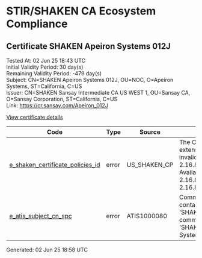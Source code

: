 # STIR/SHAKEN CA Ecosystem Compliance

## Certificate SHAKEN Apeiron Systems 012J

Tested At: 02 Jun 25 18:43 UTC\
Initial Validity Period: 30 day(s)\
Remaining Validity Period: -479 day(s)\
Subject: CN=SHAKEN Apeiron Systems 012J, OU=NOC, O=Apeiron Systems, ST=California, C=US\
Issuer: CN=SHAKEN Sansay Intermediate CA US WEST 1, OU=Sansay CA, O=Sansay Corporation, ST=California, C=US\
Link: https://cr.sansay.com/Apeiron_012J

[View certificate details](https://x509.io/?cert=MIIC1DCCAnqgAwIBAgIUQpx8cHEeOCDwuOHerm%2FzJiJkjUUwCgYIKoZIzj0EAwIwgYUxCzAJBgNVBAYTAlVTMRMwEQYDVQQIDApDYWxpZm9ybmlhMRswGQYDVQQKDBJTYW5zYXkgQ29ycG9yYXRpb24xEjAQBgNVBAsMCVNhbnNheSBDQTEwMC4GA1UEAwwnU0hBS0VOIFNhbnNheSBJbnRlcm1lZGlhdGUgQ0EgVVMgV0VTVCAxMB4XDTI0MDEwOTIwMzc1NVoXDTI0MDIwODIwMzc1NVowcDELMAkGA1UEBhMCVVMxEzARBgNVBAgMCkNhbGlmb3JuaWExGDAWBgNVBAoMD0FwZWlyb24gU3lzdGVtczEMMAoGA1UECwwDTk9DMSQwIgYDVQQDDBtTSEFLRU4gQXBlaXJvbiBTeXN0ZW1zIDAxMkowWTATBgcqhkjOPQIBBggqhkjOPQMBBwNCAATvM7voHFBJOHVADYo1gKHK2wU0lgJXrz%2FJPCTX0AKFzXtzFfZF0xEGkCL70IlycCO4vTtcloIGOIJTSN8ZSPxko4HbMIHYMBYGCCsGAQUFBwEaBAowCKAGFgQwMTJKMBcGA1UdIAQQMA4wDAYKYIZIAYb%2FCQEBATAdBgNVHQ4EFgQUfHBaMnt53HaA60SExkm4zJE0Wl4wHwYDVR0jBBgwFoAUrNOT9UNDzAq%2BRVgXE32SfNzDAUYwRwYDVR0fBEAwPjA8oDqgOIY2aHR0cHM6Ly9hdXRoZW50aWNhdGUtYXBpLmljb25lY3Rpdi5jb20vZG93bmxvYWQvdjEvY3JsMAwGA1UdEwEB%2FwQCMAAwDgYDVR0PAQH%2FBAQDAgeAMAoGCCqGSM49BAMCA0gAMEUCIHnQllhLd1oQQKBLJi3LatHlEZYhk8g2bYc%2FycpTZkI2AiEAurXGlIYUN66Z%2Bu5nQmW4%2FBRxl7nGweVqHHFIQ9qIh9o%3D)

| Code | Type | Source | Details |
|------|------|--------|---------|
| [e_shaken_certificate_policies_id](../../ISSUES/e_shaken_certificate_policies_id/README.md) | error | US_SHAKEN_CP | The Certificate Policies extension contains an invalid OID value: 2.16.840.1.114569.1.1.1. Available OIDs: 2.16.840.1.114569.1.1.3, 2.16.840.1.114569.1.1.4 |
| [e_atis_subject_cn_spc](../../ISSUES/e_atis_subject_cn_spc/README.md) | error | ATIS1000080 | Common name shall contain the text string 'SHAKEN 012J', but common name is 'SHAKEN Apeiron Systems 012J' |


Generated: 02 Jun 25 18:58 UTC